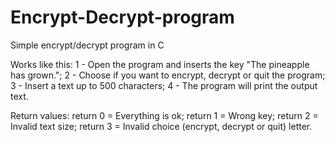 # Encrypt-Decrypt-program
Simple encrypt/decrypt program in C

Works like this:
1 - Open the program and inserts the key "The pineapple has grown.";
2 - Choose if you want to encrypt, decrypt or quit the program;
3 - Insert a text up to 500 characters;
4 - The program will print the output text.


Return values:
return 0 = Everything is ok;
return 1 = Wrong key;
return 2 = Invalid text size;
return 3 = Invalid choice (encrypt, decrypt or quit) letter.


